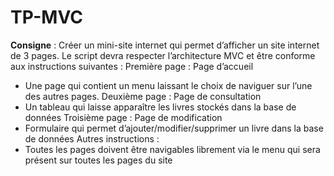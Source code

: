 # TP-MVC

**Consigne** : Créer un mini-site internet qui permet d’afficher un site internet de 3 pages. Le script devra respecter l’architecture MVC et être conforme aux instructions suivantes :
Première page : Page d’accueil
  -	Une page qui contient un menu laissant le choix de naviguer sur l’une des autres pages.
Deuxième page : Page de consultation
  -	Un tableau qui laisse apparaître les livres stockés dans la base de données
Troisième page : Page de modification
  -	Formulaire qui permet d’ajouter/modifier/supprimer un livre dans la base de données 
Autres instructions :
  -	Toutes les pages doivent être navigables librement via le menu qui sera présent sur toutes les pages du site
